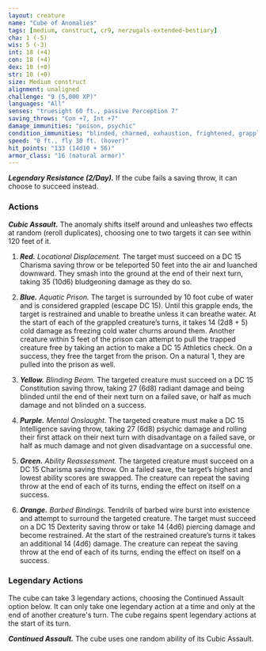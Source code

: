 ```yaml
---
layout: creature
name: "Cube of Anomalies"
tags: [medium, construct, cr9, nerzugals-extended-bestiary]
cha: 1 (-5)
wis: 5 (-3)
int: 18 (+4)
con: 18 (+4)
dex: 10 (+0)
str: 10 (+0)
size: Medium construct
alignment: unaligned
challenge: "9 (5,000 XP)"
languages: "All"
senses: "truesight 60 ft., passive Perception 7"
saving_throws: "Con +7, Int +7"
damage_immunities: "poison, psychic"
condition_immunities: "blinded, charmed, exhaustion, frightened, grappled, paralyzed, petrified, poisoned, restrained, unconscious"
speed: "0 ft., fly 30 ft. (hover)"
hit_points: "133 (14d10 + 56)"
armor_class: "16 (natural armor)"
---
```


***Legendary Resistance (2/Day).*** If the cube fails a saving
throw, it can choose to succeed instead.

### Actions

***Cubic Assault.*** The anomaly shifts itself around and
unleashes two effects at random (reroll duplicates),
choosing one to two targets it can see within 120 feet
of it.

1. ***Red.*** <i>Locational Displacement.</i> The target must succeed
on a DC 15 Charisma saving throw or be teleported 50
feet into the air and luanched downward. They smash
into the ground at the end of their next turn, taking 35
(10d6) bludgeoning damage as they do so.

2. ***Blue.*** <i>Aquatic Prison.</i> The target is surrounded by 10
foot cube of water and is considered grappled (escape
DC 15). Until this grapple ends, the target is restrained
and unable to breathe unless it can breathe water. At
the start of each of the grappled creature’s turns, it
takes 14 (2d8 + 5) cold damage as freezing cold water
churns around them.
Another creature within 5 feet of the prison can
attempt to pull the trapped creature free by taking an
action to make a DC 15 Athletics check. On a success,
they free the target from the prison. On a natural 1,
they are pulled into the prison as well.

3. ***Yellow.*** <i>Blinding Beam.</i> The targeted creature must
succeed on a DC 15 Constitution saving throw, taking
27 (6d8) radiant damage and being blinded until the
end of their next turn on a failed save, or half as much
damage and not blinded on a success.

4. ***Purple.*** <i>Mental Onslaught.</i> The targeted creature must
make a DC 15 Intelligence saving throw, taking 27
(6d8) psychic damage and rolling their first attack on
their next turn with disadvantage on a failed save, or
half as much damage and not given disadvantage on a
successful one.

5. ***Green.*** <i>Ability Reassessment.</i> The targeted creature
must succeed on a DC 15 Charisma saving throw. On a
failed save, the target’s highest and lowest ability
scores are swapped. The creature can repeat the saving
throw at the end of each of its turns, ending the effect
on itself on a success.

6. ***Orange.*** <i>Barbed Bindings.</i> Tendrils of barbed wire burst
into existence and attempt to surround the targeted
creature. The target must succeed on a DC 15
Dexterity saving throw or take 14 (4d6) piercing
damage and become restrained. At the start of the
restrained creature’s turns it takes an additional 14
(4d6) damage. The creature can repeat the saving
throw at the end of each of its turns, ending the effect
on itself on a success.

### Legendary Actions

The cube can take 3 legendary actions, choosing the
Continued Assault option below. It can only take one
legendary action at a time and only at the end of another
creature's turn. The cube regains spent legendary actions at
the start of its turn.

***Continued Assault.*** The cube uses one random ability of its Cubic Assault.
